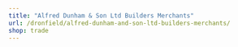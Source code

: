 ```yaml
---
title: "Alfred Dunham & Son Ltd Builders Merchants"
url: /dronfield/alfred-dunham-and-son-ltd-builders-merchants/
shop: trade
---
```

